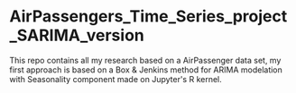 # AirPassengers_Time_Series_project_SARIMA_version
This repo contains all my research based on a AirPassenger data set, my first approach is based on a Box &amp; Jenkins method for ARIMA modelation with Seasonality component made on Jupyter's R kernel.
